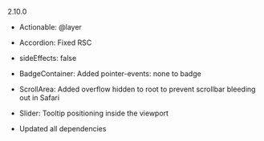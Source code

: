 2.10.0

- Actionable: @layer
- Accordion: Fixed RSC
- sideEffects: false
- BadgeContainer: Added pointer-events: none to badge
- ScrollArea: Added overflow hidden to root to prevent scrollbar bleeding out in Safari
- Slider: Tooltip positioning inside the viewport

- Updated all dependencies
